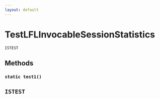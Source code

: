 ```yaml
---
layout: default
---
```


# TestLFLInvocableSessionStatistics

`ISTEST`

## Methods

### `static test1()`

## `ISTEST`
